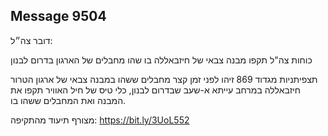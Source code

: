 ## Message 9504

דובר צה״ל:

כוחות צה"ל תקפו מבנה צבאי של חיזבאללה בו שהו מחבלים של הארגון בדרום לבנון

תצפיתניות מגדוד 869 זיהו לפני זמן קצר מחבלים ששהו במבנה צבאי של ארגון הטרור חיזבאללה במרחב עייתא א-שעב שבדרום לבנון,
כלי טיס של חיל האוויר תקפו את המבנה ואת המחבלים ששהו בו.

מצורף תיעוד מהתקיפה: https://bit.ly/3UoL552

